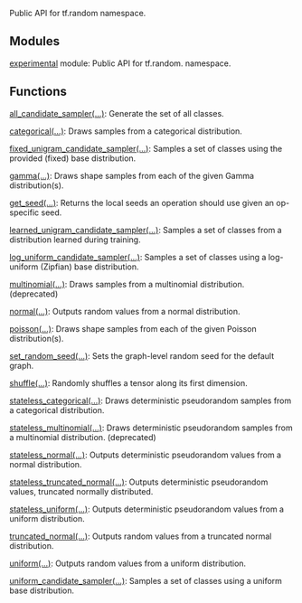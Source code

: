 
Public API for tf.random namespace.
## Modules
[experimental](https://www.tensorflow.org/api_docs/python/tf/compat/v1/random/experimental) module: Public API for tf.random. namespace.

## Functions
[all_candidate_sampler(...)](https://www.tensorflow.org/api_docs/python/tf/random/all_candidate_sampler): Generate the set of all classes.

[categorical(...)](https://www.tensorflow.org/api_docs/python/tf/random/categorical): Draws samples from a categorical distribution.

[fixed_unigram_candidate_sampler(...)](https://www.tensorflow.org/api_docs/python/tf/random/fixed_unigram_candidate_sampler): Samples a set of classes using the provided (fixed) base distribution.

[gamma(...)](https://www.tensorflow.org/api_docs/python/tf/random/gamma): Draws shape samples from each of the given Gamma distribution(s).

[get_seed(...)](https://www.tensorflow.org/api_docs/python/tf/compat/v1/get_seed): Returns the local seeds an operation should use given an op-specific seed.

[learned_unigram_candidate_sampler(...)](https://www.tensorflow.org/api_docs/python/tf/random/learned_unigram_candidate_sampler): Samples a set of classes from a distribution learned during training.

[log_uniform_candidate_sampler(...)](https://www.tensorflow.org/api_docs/python/tf/random/log_uniform_candidate_sampler): Samples a set of classes using a log-uniform (Zipfian) base distribution.

[multinomial(...)](https://www.tensorflow.org/api_docs/python/tf/compat/v1/multinomial): Draws samples from a multinomial distribution. (deprecated)

[normal(...)](https://www.tensorflow.org/api_docs/python/tf/random/normal): Outputs random values from a normal distribution.

[poisson(...)](https://www.tensorflow.org/api_docs/python/tf/compat/v1/random_poisson): Draws shape samples from each of the given Poisson distribution(s).

[set_random_seed(...)](https://www.tensorflow.org/api_docs/python/tf/compat/v1/set_random_seed): Sets the graph-level random seed for the default graph.

[shuffle(...)](https://www.tensorflow.org/api_docs/python/tf/random/shuffle): Randomly shuffles a tensor along its first dimension.

[stateless_categorical(...)](https://www.tensorflow.org/api_docs/python/tf/random/stateless_categorical): Draws deterministic pseudorandom samples from a categorical distribution.

[stateless_multinomial(...)](https://www.tensorflow.org/api_docs/python/tf/compat/v1/random/stateless_multinomial): Draws deterministic pseudorandom samples from a multinomial distribution. (deprecated)

[stateless_normal(...)](https://www.tensorflow.org/api_docs/python/tf/random/stateless_normal): Outputs deterministic pseudorandom values from a normal distribution.

[stateless_truncated_normal(...)](https://www.tensorflow.org/api_docs/python/tf/random/stateless_truncated_normal): Outputs deterministic pseudorandom values, truncated normally distributed.

[stateless_uniform(...)](https://www.tensorflow.org/api_docs/python/tf/random/stateless_uniform): Outputs deterministic pseudorandom values from a uniform distribution.

[truncated_normal(...)](https://www.tensorflow.org/api_docs/python/tf/random/truncated_normal): Outputs random values from a truncated normal distribution.

[uniform(...)](https://www.tensorflow.org/api_docs/python/tf/random/uniform): Outputs random values from a uniform distribution.

[uniform_candidate_sampler(...)](https://www.tensorflow.org/api_docs/python/tf/random/uniform_candidate_sampler): Samples a set of classes using a uniform base distribution.

